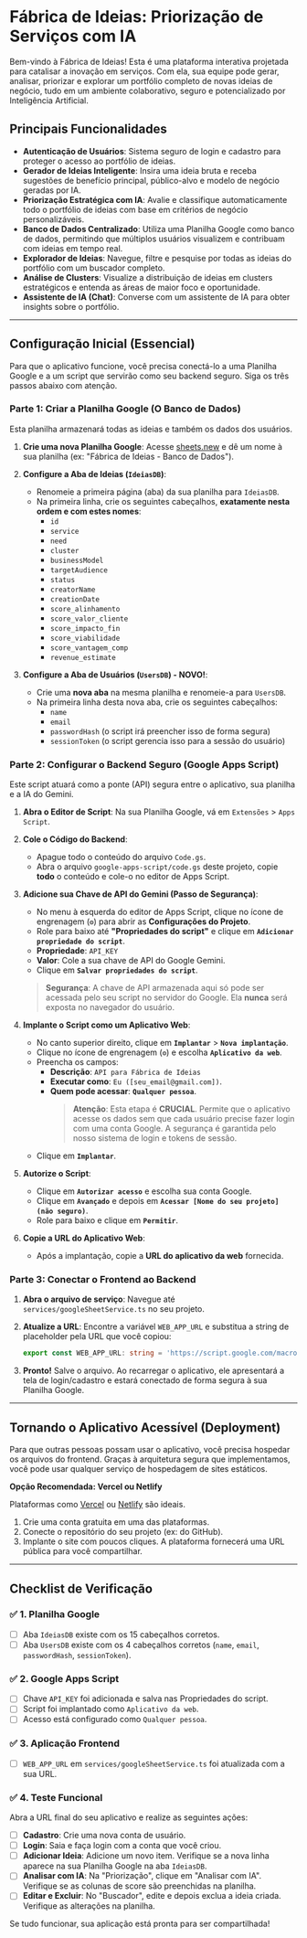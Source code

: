 # Fábrica de Ideias: Priorização de Serviços com IA

Bem-vindo à Fábrica de Ideias! Esta é uma plataforma interativa projetada para catalisar a inovação em serviços. Com ela, sua equipe pode gerar, analisar, priorizar e explorar um portfólio completo de novas ideias de negócio, tudo em um ambiente colaborativo, seguro e potencializado por Inteligência Artificial.

## Principais Funcionalidades

- **Autenticação de Usuários**: Sistema seguro de login e cadastro para proteger o acesso ao portfólio de ideias.
- **Gerador de Ideias Inteligente**: Insira uma ideia bruta e receba sugestões de benefício principal, público-alvo e modelo de negócio geradas por IA.
- **Priorização Estratégica com IA**: Avalie e classifique automaticamente todo o portfólio de ideias com base em critérios de negócio personalizáveis.
- **Banco de Dados Centralizado**: Utiliza uma Planilha Google como banco de dados, permitindo que múltiplos usuários visualizem e contribuam com ideias em tempo real.
- **Explorador de Ideias**: Navegue, filtre e pesquise por todas as ideias do portfólio com um buscador completo.
- **Análise de Clusters**: Visualize a distribuição de ideias em clusters estratégicos e entenda as áreas de maior foco e oportunidade.
- **Assistente de IA (Chat)**: Converse com um assistente de IA para obter insights sobre o portfólio.

---

## Configuração Inicial (Essencial)

Para que o aplicativo funcione, você precisa conectá-lo a uma Planilha Google e a um script que servirão como seu backend seguro. Siga os três passos abaixo com atenção.

### Parte 1: Criar a Planilha Google (O Banco de Dados)

Esta planilha armazenará todas as ideias e também os dados dos usuários.

1.  **Crie uma nova Planilha Google**: Acesse [sheets.new](https://sheets.new) e dê um nome à sua planilha (ex: "Fábrica de Ideias - Banco de Dados").

2.  **Configure a Aba de Ideias (`IdeiasDB`)**:
    - Renomeie a primeira página (aba) da sua planilha para `IdeiasDB`.
    - Na primeira linha, crie os seguintes cabeçalhos, **exatamente nesta ordem e com estes nomes**:
        - `id`
        - `service`
        - `need`
        - `cluster`
        - `businessModel`
        - `targetAudience`
        - `status`
        - `creatorName`
        - `creationDate`
        - `score_alinhamento`
        - `score_valor_cliente`
        - `score_impacto_fin`
        - `score_viabilidade`
        - `score_vantagem_comp`
        - `revenue_estimate`

3.  **Configure a Aba de Usuários (`UsersDB`) - NOVO!**:
    - Crie uma **nova aba** na mesma planilha e renomeie-a para `UsersDB`.
    - Na primeira linha desta nova aba, crie os seguintes cabeçalhos:
        - `name`
        - `email`
        - `passwordHash` (o script irá preencher isso de forma segura)
        - `sessionToken` (o script gerencia isso para a sessão do usuário)

### Parte 2: Configurar o Backend Seguro (Google Apps Script)

Este script atuará como a ponte (API) segura entre o aplicativo, sua planilha e a IA do Gemini.

1.  **Abra o Editor de Script**: Na sua Planilha Google, vá em `Extensões` > `Apps Script`.

2.  **Cole o Código do Backend**:
    - Apague todo o conteúdo do arquivo `Code.gs`.
    - Abra o arquivo `google-apps-script/code.gs` deste projeto, copie **todo** o conteúdo e cole-o no editor de Apps Script.

3.  **Adicione sua Chave de API do Gemini (Passo de Segurança)**:
    - No menu à esquerda do editor de Apps Script, clique no ícone de engrenagem (`⚙️`) para abrir as **Configurações do Projeto**.
    - Role para baixo até **"Propriedades do script"** e clique em **`Adicionar propriedade do script`**.
    - **Propriedade**: `API_KEY`
    - **Valor**: Cole a sua chave de API do Google Gemini.
    - Clique em **`Salvar propriedades do script`**.
    > **Segurança**: A chave de API armazenada aqui só pode ser acessada pelo seu script no servidor do Google. Ela **nunca** será exposta no navegador do usuário.

4.  **Implante o Script como um Aplicativo Web**:
    - No canto superior direito, clique em **`Implantar`** > **`Nova implantação`**.
    - Clique no ícone de engrenagem (`⚙️`) e escolha **`Aplicativo da web`**.
    - Preencha os campos:
        - **Descrição**: `API para Fábrica de Ideias`
        - **Executar como**: `Eu ([seu_email@gmail.com])`.
        - **Quem pode acessar**: **`Qualquer pessoa`**.
            > **Atenção**: Esta etapa é **CRUCIAL**. Permite que o aplicativo acesse os dados sem que cada usuário precise fazer login com uma conta Google. A segurança é garantida pelo nosso sistema de login e tokens de sessão.
    - Clique em **`Implantar`**.

5.  **Autorize o Script**:
    - Clique em **`Autorizar acesso`** e escolha sua conta Google.
    - Clique em **`Avançado`** e depois em **`Acessar [Nome do seu projeto] (não seguro)`**.
    - Role para baixo e clique em **`Permitir`**.

6.  **Copie a URL do Aplicativo Web**:
    - Após a implantação, copie a **URL do aplicativo da web** fornecida.

### Parte 3: Conectar o Frontend ao Backend

1.  **Abra o arquivo de serviço**: Navegue até `services/googleSheetService.ts` no seu projeto.

2.  **Atualize a URL**: Encontre a variável `WEB_APP_URL` e substitua a string de placeholder pela URL que você copiou:
    ```typescript
    export const WEB_APP_URL: string = 'https://script.google.com/macros/s/ABCD.../exec';
    ```

3.  **Pronto!** Salve o arquivo. Ao recarregar o aplicativo, ele apresentará a tela de login/cadastro e estará conectado de forma segura à sua Planilha Google.

---

## Tornando o Aplicativo Acessível (Deployment)

Para que outras pessoas possam usar o aplicativo, você precisa hospedar os arquivos do frontend. Graças à arquitetura segura que implementamos, você pode usar qualquer serviço de hospedagem de sites estáticos.

**Opção Recomendada: Vercel ou Netlify**

Plataformas como [Vercel](https://vercel.com/) ou [Netlify](https://www.netlify.com/) são ideais.

1.  Crie uma conta gratuita em uma das plataformas.
2.  Conecte o repositório do seu projeto (ex: do GitHub).
3.  Implante o site com poucos cliques. A plataforma fornecerá uma URL pública para você compartilhar.

---

## Checklist de Verificação

### ✅ 1. Planilha Google
- [ ] Aba `IdeiasDB` existe com os 15 cabeçalhos corretos.
- [ ] Aba `UsersDB` existe com os 4 cabeçalhos corretos (`name`, `email`, `passwordHash`, `sessionToken`).

### ✅ 2. Google Apps Script
- [ ] Chave `API_KEY` foi adicionada e salva nas Propriedades do script.
- [ ] Script foi implantado como `Aplicativo da web`.
- [ ] Acesso está configurado como `Qualquer pessoa`.

### ✅ 3. Aplicação Frontend
- [ ] `WEB_APP_URL` em `services/googleSheetService.ts` foi atualizada com a sua URL.

### ✅ 4. Teste Funcional
Abra a URL final do seu aplicativo e realize as seguintes ações:

- [ ] **Cadastro**: Crie uma nova conta de usuário.
- [ ] **Login**: Saia e faça login com a conta que você criou.
- [ ] **Adicionar Ideia**: Adicione um novo item. Verifique se a nova linha aparece na sua Planilha Google na aba `IdeiasDB`.
- [ ] **Analisar com IA**: Na "Priorização", clique em "Analisar com IA". Verifique se as colunas de score são preenchidas na planilha.
- [ ] **Editar e Excluir**: No "Buscador", edite e depois exclua a ideia criada. Verifique as alterações na planilha.

Se tudo funcionar, sua aplicação está pronta para ser compartilhada!
